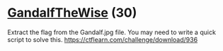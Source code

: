 # [GandalfTheWise](https://ctflearn.com/challenge/936) (30)
Extract the flag from the Gandalf.jpg file. You may need to write a quick script to solve this. https://ctflearn.com/challenge/download/936
